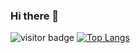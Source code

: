 ### Hi there 👋
![visitor badge](https://visitor-badge.glitch.me/badge?page_id=Rafapp.Rafapp)
[![Top Langs](https://github-readme-stats.vercel.app/api/top-langs/?username=Rafapp&layout=compact)](https://github.com/Rafapp/Rafapp)
<!--
**Rafapp/Rafapp** is a ✨ _special_ ✨ repository because its `README.md` (this file) appears on your GitHub profile.

Here are some ideas to get you started:

- 🔭 I’m currently working on ...
- 🌱 I’m currently learning ...
- 👯 I’m looking to collaborate on ...
- 🤔 I’m looking for help with ...
- 💬 Ask me about ...
- 📫 How to reach me: ...
- 😄 Pronouns: ...
- ⚡ Fun fact: ...
-->
